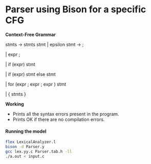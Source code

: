 # Parser using Bison for a specific CFG

**Context-Free Grammar**

stmts -> stmts stmt | epsilon
stmt -> ;

  | expr ;

  | if (expr) stmt

  | if (expr) stmt else stmt

  | for (expr ; expr ; expr ) stmt

  |  { stmts }

**Working**

* Prints all the syntax errors present in the program.
* Prints OK if there are no compilation errors.

#### Running the model
```sh
flex LexicalAnalyzer.l
bison -d Parser.y
gcc lex.yy.c Parser.tab.h -ll
./a.out < input.c
```
